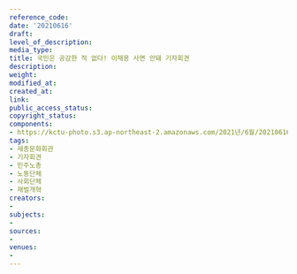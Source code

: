 ```yaml
---
reference_code: 
date: '20210616'
draft: 
level_of_description: 
media_type: 
title: 국민은 공감한 적 없다! 이재용 사면 안돼 기자회견
description: 
weight: 
modified_at: 
created_at: 
link: 
public_access_status: 
copyright_status: 
components:
- https://kctu-photo.s3.ap-northeast-2.amazonaws.com/2021년/6월/20210616-국민은+공감한+적+없다!+이재용+사면+안돼+기자회견_세종문화회관_기자회견_민주노총_노동단체_사회단체_재벌개혁/_1D20080.jpg
tags:
- 세종문화회관
- 기자회견
- 민주노총
- 노동단체
- 사회단체
- 재벌개혁
creators:
- 
subjects:
- 
sources:
- 
venues:
- 
---
```

